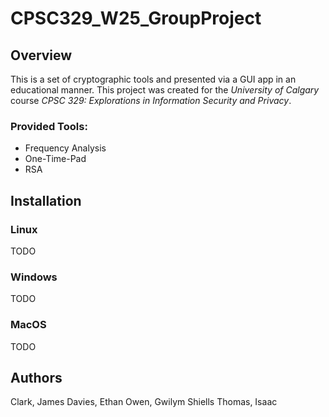 # CPSC329_W25_GroupProject

## Overview

This is a set of cryptographic tools and presented via a GUI app in
an educational manner. This project was created for the *University
of Calgary* course *CPSC 329: Explorations in Information Security
and Privacy*.

### Provided Tools:

- Frequency Analysis
- One-Time-Pad
- RSA

## Installation

### Linux

TODO

### Windows

TODO

### MacOS

TODO

## Authors

Clark, James
Davies, Ethan
Owen, Gwilym
Shiells Thomas, Isaac

